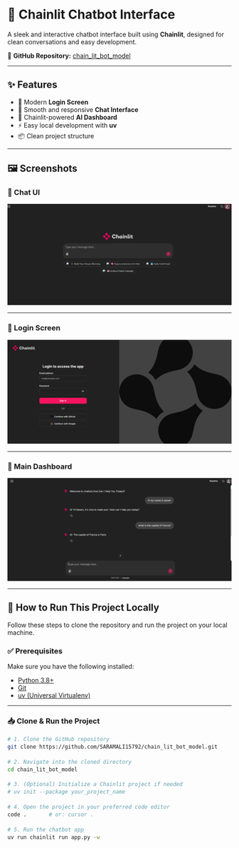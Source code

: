 # 💬 Chainlit Chatbot Interface

A sleek and interactive chatbot interface built using **Chainlit**, designed for clean conversations and easy development.

🔗 **GitHub Repository:** [chain_lit_bot_model](https://github.com/SARAMALI15792/chain_lit_bot_model.git)

---

## ✨ Features

- 🔐 Modern **Login Screen**
- 💬 Smooth and responsive **Chat Interface**
- 🧠 Chainlit-powered **AI Dashboard**
- ⚡ Easy local development with **uv**
- 📦 Clean project structure

---

## 🖼️ Screenshots

### 💬 Chat UI  
![Chat UI](images/chain2.png)

---

### 🔐 Login Screen  
![Login Screen](images/chain.png)

---

### 🧠 Main Dashboard  
![Main Interface](images/chanining.png)

---

## 🚀 How to Run This Project Locally

Follow these steps to clone the repository and run the project on your local machine.

### ✅ Prerequisites

Make sure you have the following installed:
- [Python 3.8+](https://www.python.org/downloads/)
- [Git](https://git-scm.com/)
- [uv (Universal Virtualenv)](https://github.com/astral-sh/uv)

---

### 📥 Clone & Run the Project

```bash
# 1. Clone the GitHub repository
git clone https://github.com/SARAMALI15792/chain_lit_bot_model.git

# 2. Navigate into the cloned directory
cd chain_lit_bot_model

# 3. (Optional) Initialize a Chainlit project if needed
# uv init --package your_project_name

# 4. Open the project in your preferred code editor
code .       # or: cursor .

# 5. Run the chatbot app
uv run chainlit run app.py -w
